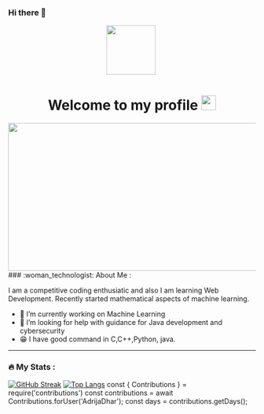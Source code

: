 ### Hi there 👋
 <div id="header" align="center">
  <img src="https://media.giphy.com/media/M9gbBd9nbDrOTu1Mqx/giphy.gif" width="100"/>
  <img src="https://komarev.com/ghpvc/?username=AdrijaDhar&style=flat-square&color=blue" alt=""/>
  <h1>
  Welcome to my profile
  <img src="https://media.giphy.com/media/hvRJCLFzcasrR4ia7z/giphy.gif" width="30px"/>
</h1>
<div align="center">
  <img src="https://media.giphy.com/media/dWesBcTLavkZuG35MI/giphy.gif" width="600" height="300"/>
</div>
</div>
  ### :woman_technologist: About Me :

   I am a competitive coding enthusiatic and also I am learning Web Development. Recently started mathematical aspects of machine learning.
   
- 🔭 I’m currently working on Machine Learning
- 🤔 I’m looking for help with guidance for Java development and cybersecurity
- 😁 I have good command in C,C++,Python, java.
---

### :fire: My Stats :
[![GitHub Streak](http://github-readme-streak-stats.herokuapp.com?user=AdrijaDhar&theme=dark&background=000000)](https://git.io/streak-stats)
[![Top Langs](https://github-readme-stats.vercel.app/api/top-langs/?username=AdrijaDhar&layout=compact&theme=vision-friendly-dark)](https://github.com/AdrijaDhar/github-readme-stats)
const { Contributions } = require('contributions')
const contributions = await Contributions.forUser('AdrijaDhar');
const days = contributions.getDays();


